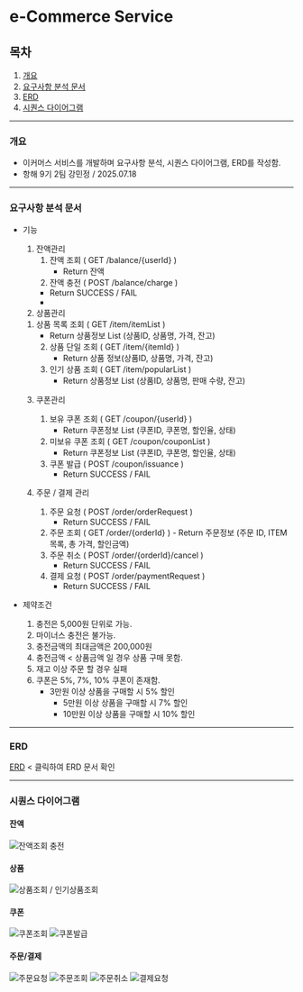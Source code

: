 # e-Commerce Service

## 목차
1. [개요](###개요)
2. [요구사항 분석 문서](###요구사항-분석-문서)
3. [ERD](###ERD)
4. [시퀀스 다이어그램](###시퀀스-다이어그램)
---
### 개요
- 이커머스 서비스를 개발하며 요구사항 분석, 시퀀스 다이어그램, ERD를 작성함.
- 항해 9기 2팀 강민정 / 2025.07.18
---
### 요구사항 분석 문서
- 기능
  1. 잔액관리
	  1) 잔액 조회 ( GET /balance/{userId} ) 
		  - Return 잔액
		2) 잔액 충전 ( POST /balance/charge )
      - Return SUCCESS / FAIL
      - 
  2. 상품관리
    1) 상품 목록 조회 ( GET /item/itemList ) 
  		- Return 상품정보 List (상품ID, 상품명, 가격, 잔고)
		2) 상품 단일 조회 ( GET /item/{itemId} ) 
			- Return 상품 정보(상품ID, 상품명, 가격, 잔고)
		3) 인기 상품 조회 ( GET /item/popularList ) 
			- Return 상품정보 List (상품ID, 상품명, 판매 수량, 잔고)
			
  3. 쿠폰관리
	  1) 보유 쿠폰 조회 ( GET /coupon/{userId} )
		  - Return 쿠폰정보 List (쿠폰ID, 쿠폰명, 할인율, 상태)
		2) 미보유 쿠폰 조회 ( GET /coupon/couponList )
			- Return 쿠폰정보 List (쿠폰ID, 쿠폰명, 할인율, 상태)
		3) 쿠폰 발급 ( POST /coupon/issuance )
			- Return SUCCESS / FAIL

	4. 주문 / 결제 관리
		1) 주문 요청 ( POST /order/orderRequest )
			- Return SUCCESS / FAIL
		2) 주문 조회 ( GET /order/{orderId} )
      - Return 주문정보 (주문 ID, ITEM 목록, 총 가격, 할인금액)
		3) 주문 취소 ( POST /order/{orderId}/cancel )
			- Return SUCCESS / FAIL
		4) 결제 요청 ( POST /order/paymentRequest )
			- Return SUCCESS / FAIL

- 제약조건
  1. 충전은 5,000원 단위로 가능.
	2. 마이너스 충전은 불가능.
	3. 충전금액의 최대금액은 200,000원
	4. 충전금액 < 상품금액 일 경우 상품 구매 못함.
	5. 재고 이상 주문 할 경우 실패
	6. 쿠폰은 5%, 7%, 10% 쿠폰이 존재함.
	   - 3만원 이상 상품을 구매할 시 5% 할인
		 - 5만원 이상 상품을 구매할 시 7% 할인
		 - 10만원 이상 상품을 구매할 시 10% 할인
---
### ERD
[ERD](/docs/2-1ERD.pdf) < 클릭하여 ERD 문서 확인



---
### 시퀀스 다이어그램
#### 잔액
![잔액조회 충전](/docs/잔액조회_충전.png)
#### 상품
![상품조회 / 인기상품조회](/docs/상품조회_인기상품.png)
#### 쿠폰
![쿠폰조회](/docs/쿠폰조회.png)
![쿠폰발급](/docs/쿠폰발급.png)
#### 주문/결제
![주문요청](/docs/주문요청.png)
![주문조회](/docs/주문조회.png)
![주문취소](/docs/주문취소.png)
![결제요청](/docs/결제요청.png)
